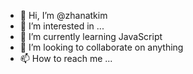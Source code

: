 - 👋 Hi, I’m @zhanatkim
- 👀 I’m interested in ...
- 🌱 I’m currently learning JavaScript
- 💞️ I’m looking to collaborate on anything
- 📫 How to reach me ...

<!---
zhanatkim/zhanatkim is a ✨ special ✨ repository because its `README.md` (this file) appears on your GitHub profile.
You can click the Preview link to take a look at your changes.
--->
